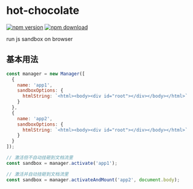 # hot-chocolate
[![npm version](https://img.shields.io/npm/v/hot-chocolate.svg?maxAge=3600)](https://www.npmjs.org/package/hot-chocolate)
[![npm download](https://img.shields.io/npm/dm/hot-chocolate.svg?maxAge=3600)](https://www.npmjs.org/package/hot-chocolate)

run js sandbox on browser


## 基本用法
```js
const manager = new Manager([
  {
    name: 'app1',
    sandboxOptions: {
      htmlString: `<html><body><div id="root"></div></body></html>`
    }
  },
  {
    name: 'app2',
    sandboxOptions: {
      htmlString: `<html><body><div id="root"></div></body></html>`
    }
  }
]);

// 激活但不自动挂砸到文档流里
const sandbox = manager.activate('app1');

// 激活并自动挂砸到文档流里
const sandbox = manager.activateAndMount('app2', document.body);
```